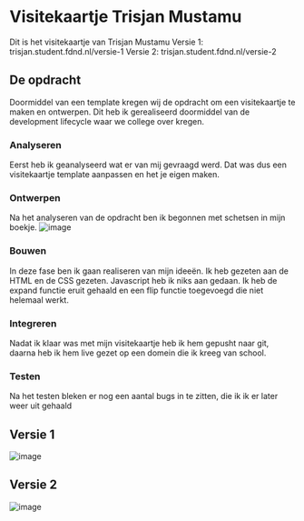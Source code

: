 # Visitekaartje Trisjan Mustamu

Dit is het visitekaartje van Trisjan Mustamu
Versie 1: trisjan.student.fdnd.nl/versie-1
Versie 2: trisjan.student.fdnd.nl/versie-2

## De opdracht
Doormiddel van een template kregen wij de opdracht om een visitekaartje te maken en ontwerpen. Dit heb ik gerealiseerd doormiddel van de development lifecycle waar we college over kregen.

### Analyseren
Eerst heb ik geanalyseerd wat er van mij gevraagd werd. Dat was dus een visitekaartje template aanpassen en het je eigen maken.

### Ontwerpen
Na het analyseren van de opdracht ben ik begonnen met schetsen in mijn boekje.
![image](https://user-images.githubusercontent.com/74552944/189326258-0579a5f9-3819-4d39-9dfc-4c80d2328bfa.png)

### Bouwen
In deze fase ben ik gaan realiseren van mijn ideeën. Ik heb gezeten aan de HTML en de CSS gezeten. Javascript heb ik niks aan gedaan. Ik heb de expand functie eruit gehaald en een flip functie toegevoegd die niet helemaal werkt.

### Integreren
Nadat ik klaar was met mijn visitekaartje heb ik hem gepusht naar git, daarna heb ik hem live gezet op een domein die ik kreeg van school.

### Testen
Na het testen bleken er nog een aantal bugs in te zitten, die ik ik er later weer uit gehaald

## Versie 1
![image](https://user-images.githubusercontent.com/74552944/189329269-de741bdc-adff-42ca-8c3b-3844cff16cbc.png)

## Versie 2
![image](https://user-images.githubusercontent.com/74552944/189329332-ecff891e-eaf7-48b2-9041-7f35d6825eb7.png)
